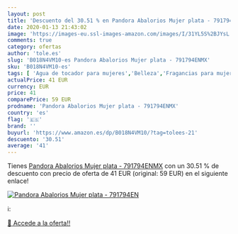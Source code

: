 ```yaml
---
layout: post
title: 'Descuento del 30.51 % en Pandora Abalorios Mujer plata - 791794EN'
date: 2020-01-13 21:43:02
image: 'https://images-eu.ssl-images-amazon.com/images/I/31YL5S%2BJYsL._SL400_.jpg'
comments: true
category: ofertas
author: 'tole.es'
slug: 'B018N4VM10-es Pandora Abalorios Mujer plata - 791794ENMX'
sku: 'B018N4VM10-es'
tags: [ 'Agua de tocador para mujeres','Belleza','Fragancias para mujeres','Instrumentos de percusión para niños','Instrumentos musicales para niños','Juguetes','Juguetes y juegos','Perfumes y fragancias','Productos para el cuidado de la piel','Sets y juegos para el cuidado de la piel','pandora', ]
actualPrice: 41 EUR
currency: EUR
price: 41
comparePrice: 59 EUR
prodname: 'Pandora Abalorios Mujer plata - 791794ENMX'
country: 'es'
flag: '🇪🇸'
brand: ''
buyurl: 'https://www.amazon.es/dp/B018N4VM10/?tag=tolees-21'
descuento: '30.51'
average: '41'
---
```


Tienes [Pandora Abalorios Mujer plata - 791794ENMX](https://www.amazon.es/dp/B018N4VM10/?tag=tolees-21) con un 30.51 % de descuento con precio de oferta de 41 EUR (original: 59 EUR) en el siguiente enlace!

[![Pandora Abalorios Mujer plata - 791794EN](https://images-eu.ssl-images-amazon.com/images/I/31YL5S%2BJYsL._SL400_.jpg)](https://www.amazon.es/dp/B018N4VM10/?tag=tolees-21)

ℹ️:


[🛒 Accede a la oferta!!](https://www.amazon.es/dp/B018N4VM10/?tag=tolees-21)
